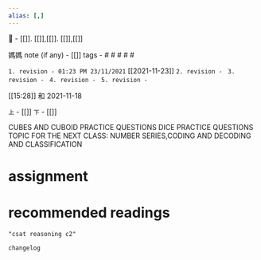 ```yaml
---
alias: [,]
---
```

🔖 - [[]]. [[]],[[]]. [[]],[[]]

媽媽 note (if any) - [[]]
tags - # # # # #

`1. revision - 01:23 PM 23/11/2021` [[2021-11-23]]
`2. revision - `
`3. revision - `
`4. revision - `
`5. revision - `
		
[[15:28]] 和 2021-11-18

`上` - [[]] `下` - [[]]

CUBES AND CUBOID
	PRACTICE QUESTIONS
DICE 
	PRACTICE QUESTIONS
TOPIC FOR THE NEXT CLASS: NUMBER SERIES,CODING AND DECODING AND CLASSIFICATION 
# assignment

# recommended readings
```query
"csat reasoning c2"
```

```plain
changelog

```
